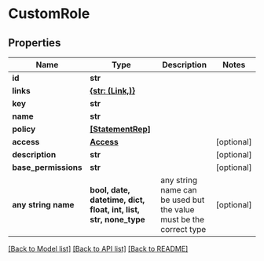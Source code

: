 # CustomRole


## Properties
Name | Type | Description | Notes
------------ | ------------- | ------------- | -------------
**id** | **str** |  | 
**links** | [**{str: (Link,)}**](Link.md) |  | 
**key** | **str** |  | 
**name** | **str** |  | 
**policy** | [**[StatementRep]**](StatementRep.md) |  | 
**access** | [**Access**](Access.md) |  | [optional] 
**description** | **str** |  | [optional] 
**base_permissions** | **str** |  | [optional] 
**any string name** | **bool, date, datetime, dict, float, int, list, str, none_type** | any string name can be used but the value must be the correct type | [optional]

[[Back to Model list]](../README.md#documentation-for-models) [[Back to API list]](../README.md#documentation-for-api-endpoints) [[Back to README]](../README.md)


